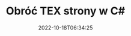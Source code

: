 ---
############################# Static ############################
layout: "auto-gen-merger"
date: 2022-10-18T06:34:25
draft: false
otherformats: pdf xps epub

############################# Head ############################
head_title: "Obróć TEX Strony w C# – Obróć o 90, 180, 270 Kąt"
head_description: "Obracaj określone lub wszystkie strony dokumentu pliku TEX pod kątem 90, 180, 270 za pomocą interfejsu API łączenia dokumentów."

############################# Header ############################
title: "Obróć TEX strony w C#"
description: "Obracaj strony TEX za pomocą kilku wierszy kodu .NET."
bg_image: "https://cms.admin.containerize.com/templates/aspose/App_Themes/V3/images/bg/header1.png"
bg_overlay: false
button:
    enable: true
    icon: "fas fa-arrow-down"
    label: "Pobierz darmową wersję próbną"
    link: "https://downloads.groupdocs.com/merger/net"

############################# SubMenu ############################
submenu:
    enable: true

    left:
        img_alt: "GroupDocs.Merger for .NET"
        image: "https://cms.admin.containerize.com/templates/groupdocs/images/product-logos/90x90-noborder/groupdocs-merger-net.png"
        product: "GroupDocs.Merger"
        platform: ".NET"

    middle:
        button:

            # button loop
            - link: "https://apireference.groupdocs.com/merger/net"
              text: "Dokumentacja API"

            # button loop
            - link: "https://github.com/groupdocs-merger"
              text: "Przykłady kodu"

            # button loop
            - link: "https://products.groupdocs.app/merger/family"
              text: "Prezentacje na żywo"

            # button loop
            - link: "https://purchase.groupdocs.com/pricing/merger/net"
              text: "cennik"

    right:
        link_download: "https://downloads.groupdocs.com/merger"
        link_learn: "https://docs.groupdocs.com/merger/net"
        link_buy: "https://purchase.groupdocs.com"

############################# About ############################
about:
    enable: true
    title: "Informacje o interfejsie API GroupDocs.Merger for .NET"
    content: |
        [GroupDocs.Merger for .NET](/pl/merger/net/) oferuje proste rozwiązanie do bezpiecznego łączenia i dzielenia między szeroką gamą formatów dokumentów, w tym PDF, Microsoft Office (Word, Excel, PowerPoint , OneNote), OpenDocument, HTML, obrazy i wiele innych w aplikacjach .NET. Dodając zaledwie kilka linijek kodu, wykonaj kilka operacji na dokumentach, takich jak przenoszenie, usuwanie, obracanie, zamiana, wyodrębnianie lub zmiana orientacji stron w dokumentach. Interfejs API scalania dokumentów obsługuje również podgląd stron dokumentu w postaci obrazu w celu analizy struktury dokumentu, formatowania i treści na stronie.
        
        GroupDocs.Merger API to właściwy wybór dla rozwiązań korporacyjnych, które potrzebują funkcji rotacji stron plików. Te interfejsy API są dobrze obsługiwane we wszystkich głównych systemach operacyjnych i platformach, w tym .NET Framework, .NET Standard, .NET Core, Mono.

############################# Steps ############################
steps:
    enable: true
    title_left: "Obróć strony plików TEX w .NET"
    content_left: |
        [GroupDocs.Merger for .NET](/pl/merger/net/) ułatwia programistom C# rotację niektórych lub wszystkich stron w pliku TEX o 90 , kąt obrotu 180 lub 270, wykonując kilka prostych kroków.
        
        * Zainicjuj **RotateOptions** z żądanym kątem obrotu i numerami stron.
        * Utwórz nową instancję **Merger** i przekaż ścieżkę dokumentu źródłowego jako parametr konstruktora.
        * Wywołaj **RotatePages** i przekaż obiekt **RotateOptions**.
        * Wywołaj **Save** i określ ścieżkę do pliku, aby zapisać wynikowy dokument.

    title_right: "wymagania systemowe"
    content_right: |
        Interfejsy API GroupDocs.Merger for .NET są obsługiwane na wszystkich głównych platformach i systemach operacyjnych. Przed wykonaniem poniższego kodu upewnij się, że masz zainstalowane w systemie następujące wymagania wstępne.

        * Systemy operacyjne: Microsoft Windows, Linux, MacOS
        * Środowiska programistyczne: Visual Studio, Xamarin, MonoDevelop
        * Ramy: .NET Framework, .NET Standard, .NET Core, Mono
        * Pobierz najnowszą wersję GroupDocs.Merger for .NET z [NuGet](https://www.nuget.org/packages/groupdocs.merger)
         
    code: |
     {{% merger/additional-styles %}}
     {{< merger/code-merger title="Jak obracać strony plików TEX przy użyciu przykładowego kodu C#">}}

        ```csharp    
        // Obracaj strony plików TEX za pomocą GroupDocs.Merger API
        // Zainicjuj klasę RotateOptions, aby określić kąt obrotu i numery stron do obrócenia
        RotateOptions rotateOptions = new RotateOptions(RotateMode.Rotate180, new int[] { 2, 3 });

        // Utwórz wystąpienie połączenia z wejściowym dokumentem TEX
        using (Merger merger = new Merger("input.tex"))
          {
            // Wywołaj metodę RotatePages i przekaż do niej obiekt RotateOptions
            merger.RotatePages(rotateOptions);
    
            // Wywołaj metodę Save i podaj żądaną ścieżkę pliku, aby zapisać dokument wyjściowy
            merger.Save("output.tex");
          }
        ```
     {{< /merger/code-merger >}}

############################# Demos ############################
demos:
    enable: true
    title: "Prezentacje na żywo – Obróć TEX strony plików online"
    content: |
       Obracaj strony plików TEX już teraz, odwiedzając witrynę [GroupDocs.Merger Live Demos](https://products.groupdocs.app/splitter/rotate-pages/tex).
       Demo na żywo ma następujące zalety.
        
############################# About Formats ############################
about_formats:
    enable: true

############################# More Formats ############################
more_formats:
    enable: true
    title: "Obróć strony innych formatów dokumentów"
    content: |
        .NET łączy i dzieli interfejs API dla formatów plików i obrazów. Obróć niektóre popularne formaty plików, jak podano poniżej.

############################# Back to top ###############################
back_to_top:
    enable: true
---